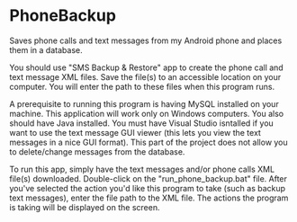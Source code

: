 # PhoneBackup
Saves phone calls and text messages from my Android phone and places them in a database.

You should use "SMS Backup & Restore" app to create the phone call and text message XML files. Save the file(s) to an accessible location on your computer. You will enter the path to these files when this program runs.

A prerequisite to running this program is having MySQL installed on your machine. This application will work only on Windows computers. You also should have Java installed. You must have Visual Studio isntalled if you want to use the text message GUI viewer (this lets you view the text messages in a nice GUI format). This part of the project does not allow you to delete/change messages from the database.

To run this app, simply have the text messages and/or phone calls XML file(s) downloaded. Double-click on the "run_phone_backup.bat" file. After you've selected the action you'd like this program to take (such as backup text messages), enter the file path to the XML file. The actions the program is taking will be displayed on the screen.
